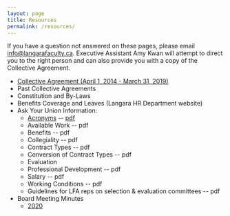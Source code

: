 ```yaml
---
layout: page
title: Resources
permalink: /resources/
---
```


If you have a question not answered on these pages, please 
email [info@langarafaculty.ca](mailto:inof@langarafaculty.ca).
Executive Assistant Amy Kwan will attempt to direct you to the right person and can also provide you with a copy of the Collective Agreement.
* [Collective Agreement (April 1, 2014 - March 31, 2019)](langara-lfa-2014-2019-final.pdf)
* Past Collective Agreements
* Constitution and By-Laws
* Benefits Coverage and Leaves (Langara HR Department website)
* Ask Your Union Information:
    * [Acronyms](acronyms/) -- [pdf](contacts-resources-acronyms.pdf)
    * Available Work -- pdf
    * Benefits -- pdf
    * Collegiality -- pdf
    * Contract Types -- pdf
    * Conversion of Contract Types -- pdf
    * Evaluation
    * Professional Development -- pdf
    * Salary -- pdf
    * Working Conditions -- pdf
    * Guidelines for LFA reps on selection & evaluation committees -- pdf
* Board Meeting Minutes
    * [2020](/2020-minutes/)
